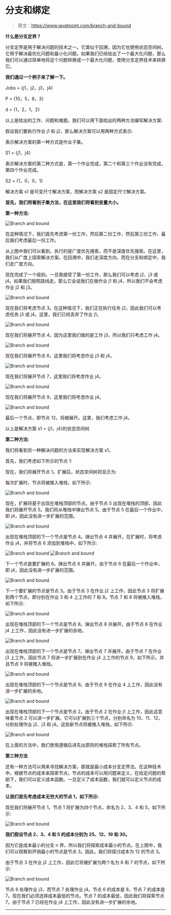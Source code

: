 # 分支和绑定

> 原文：<https://www.javatpoint.com/branch-and-bound>

**什么是分支定界？**

分支定界是用于解决问题的技术之一。它类似于回溯，因为它也使用状态空间树。它用于解决最优化问题和最小化问题。如果我们已经给出了一个最大化问题，那么我们可以通过简单地将这个问题转换成一个最大化问题，使用分支定界技术来转换它。

**我们通过一个例子来了解一下。**

Jobs = {j1，j2，j3，j4}

P = {10，5，8，3}

d = {1，2，1，2}

以上是给出的工作、问题和难题。我们可以用下面给出的两种方法编写解决方案:

假设我们要执行作业 j1 和 j2，那么解决方案可以用两种方式表示:

表示解决方案的第一种方式是作业子集。

S1 = {j1，j4}

表示解决方案的第二种方式是，第一个作业完成，第二个和第三个作业没有完成，第四个作业完成。

S2 = {1，0，0，1}

解决方案 s1 是可变尺寸解决方案，而解决方案 s2 是固定尺寸解决方案。

**首先，我们将看到子集方法，在这里我们将看到变量大小。**

**第一种方法:**

![Branch and bound](img/db55ef9cd39987bd10bda801c30074bb.png)

在这种情况下，我们首先考虑第一份工作，然后第二份工作，然后第三份工作，最后我们考虑最后一份工作。

从上图中我们可以看到，执行的是广度优先搜索，而不是深度优先搜索。在这里，我们从广度上探索解决方案。在回溯中，我们走深度方向，而在分支和绑定中，我们走广度方向。

现在完成了一个级别。一旦我接受了第一份工作，那么我们可以考虑 j2、j3 或 j4。如果我们按照路线走，那么它会说我们在做作业 j1 和 j4，所以我们不会考虑作业 j2 和 j3。

![Branch and bound](img/ff165a5bc9a8d22f2e5c9706f4788147.png)

现在我们将考虑节点 3。在这种情况下，我们正在执行任务 j2，因此我们可以考虑任务 j3 或 j4。这里，我们已经丢弃了作业 j1。

![Branch and bound](img/14c080e8fce5bc1bb85f0c1057dc6e49.png)

现在我们将展开节点 4。因为这里我们做的是工作 j3，所以我们只考虑工作 j4。

![Branch and bound](img/c45eaf53e097d715937cd9ac39588ce5.png)

现在我们将展开节点 6，这里我们将考虑作业 j3 和 j4。

![Branch and bound](img/78580233db29fca6260fc4d24f413c87.png)

现在我们将展开节点 7，这里我们将考虑作业 j4。

![Branch and bound](img/fc5236cd5edd52ab6b9fae4188843979.png)

现在我们将展开节点 9，这里我们将考虑作业 j4。

![Branch and bound](img/24892190a8e97a19caca88c4f09933b6.png)

最后一个节点，即节点 12，将被展开。这里，我们考虑工作 j4。

以上是解决方案 s1 = {j1，j4}的状态空间树

**第二种方法:**

我们将看到另一种解决问题的方法来实现解决方案 s1。

首先，我们考虑如下所示的节点 1:

现在，我们将展开节点 1。扩展后，状态空间树将显示为:

每次扩展时，节点将被推入堆栈，如下所示:

![Branch and bound](img/7bf0bef0bb39bf2aa9b2f667db3f36f2.png)

现在，扩展将基于出现在堆栈顶部的节点。由于节点 5 出现在堆栈的顶部，因此我们将展开节点 5。我们将从堆栈中弹出节点 5。由于节点 5 在最后一个作业中，即 j4，因此没有进一步扩展的范围。

![Branch and bound](img/ab816657b94bc9cb40e3794ed80d6478.png)

出现在堆栈顶部的下一个节点是节点 4。弹出节点 4 并展开。在扩展时，将考虑作业 j4，并将节点 6 添加到堆栈中，如下所示:

![Branch and bound](img/e816edbce2a5cf399163adc22a794148.png)
![Branch and bound](img/4f1d07cde63226bb9ce3f7629f19288f.png)

下一个节点是要扩展的 6。弹出节点 6 并展开。由于节点 6 在最后一个作业中，即 j4，因此没有进一步扩展的范围。

![Branch and bound](img/5394f700b6c4428ead895c8e622e0778.png)

下一个要扩展的节点是节点 3。由于节点 3 在作业 j2 上工作，因此节点 3 将扩展到两个节点，即分别在作业 3 和 4 上工作的 7 和 8。节点 7 和 8 将被推入堆栈，如下所示:

![Branch and bound](img/50eff7ff2316070f8fff23abd4131d6e.png)

出现在堆栈顶部的下一个节点是节点 8。弹出节点 8 并展开。由于节点 8 在作业 j4 上工作，因此没有进一步扩展的余地。

![Branch and bound](img/dc1f4e19ae8d05403569e1e952ce4d54.png)

出现在堆栈顶部的下一个节点是节点 7。弹出节点 7 并展开。由于节点 7 在作业 j3 上工作，因此节点 7 将进一步扩展到在作业 j4 上工作的节点 9，如下所示，并且节点 9 将被推入堆栈。

![Branch and bound](img/78146b16abbd8f57fef072f9448c3f0d.png)

出现在堆栈顶部的下一个节点是节点 9。由于节点 9 在作业 4 上工作，因此没有进一步扩展的余地。

![Branch and bound](img/2e0813ecbacc77997cb2dddff2c7c930.png)

出现在堆栈顶部的下一个节点是节点 2。由于节点 2 在作业 j1 上工作，因此这意味着节点 2 可以进一步扩展。它可以扩展到三个节点，分别命名为 10、11、12，分别处理作业 j2、j3 和 j4。这些新节点将被推入堆栈，如下所示:

![Branch and bound](img/6f71361e4c344c1df82010496c3fad0d.png)

在上面的方法中，我们使用遵循后进先出原则的堆栈探索了所有节点。

**第三种方法**

还有一种方法可以用来寻找解决方案，那就是最小成本分支定界法。在这种技术中，根据节点的成本来探索节点。节点的成本可以用问题来定义，在给定问题的帮助下，我们可以定义成本函数。一旦定义了成本函数，我们就可以定义节点的成本。

**让我们首先考虑成本无穷大的节点 1，如下所示:**

现在我们将展开节点 1。节点 1 将扩展为四个节点，命名为 2、3、4 和 5，如下所示:

![Branch and bound](img/460f84a0c452ab15d2125b7c2c170105.png)

**我们假设节点 2、3、4 和 5 的成本分别为 25、12、19 和 30。**

因为它是成本最小的分支 n 界，所以我们将探索成本最小的节点。在上图中，我们可以观察到开销最小的节点是节点 3。因此，我们将探讨成本为 12 的节点 3。

由于节点 3 在作业 j2 上工作，因此它将被扩展为两个名为 6 和 7 的节点，如下所示:

![Branch and bound](img/0354514c5b00ca7cc7bf6a28ad9615ca.png)

节点 6 处理作业 j3，而节点 7 处理作业 j4。节点 6 的成本是 8，节点 7 的成本是 7。现在我们必须选择成本最低的节点。节点 7 的成本最低，因此我们将探索节点 7。由于节点 7 已经在作业 j4 上工作，因此没有进一步扩展的余地。

* * *